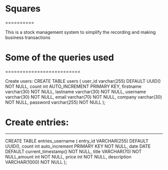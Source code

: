# Squares
==========

This is a stock management system to simplify the recording and making business transactions

# Some of the queries used
==========================

Create users:
CREATE TABLE users (
user_id varchar(255) DEFAULT UUID() NOT NULL,
count int AUTO_INCREMENT PRIMARY KEY,
firstname varchar(30) NOT NULL,
lastname varchar(30) NOT NULL,
username varchar(30) NOT NULL,
email varchar(70) NOT NULL,
company varchar(30) NOT NULL,
password varchar(255) NOT NULL
);

# Create entries:
------------------------------------------------------
CREATE TABLE entries_username (
entry_id VARCHAR(255) DEFAULT UUID(),
count int auto_increment PRIMARY KEY NOT NULL,
date DATE DEFAULT current_timestamp() NOT NULL,
title VARCHAR(70) NOT NULL,amount int NOT NULL,
price int NOT NULL, description VARCHAR(1000) NOT NULL
);
